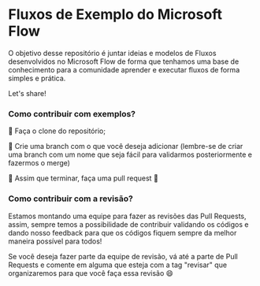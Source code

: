 # Fluxos de Exemplo do Microsoft Flow

O objetivo desse repositório é juntar ideias e modelos de Fluxos desenvolvidos no Microsoft Flow de forma que tenhamos uma base de conhecimento para a comunidade aprender e executar fluxos de forma simples e prática.

Let's share!

### Como contribuir com exemplos?


🔲  Faça o clone do repositório;

🔲  Crie uma branch com o que você deseja adicionar (lembre-se de criar uma branch com um nome que seja fácil para validarmos posteriormente e fazermos o merge)

🔲  Assim que terminar, faça uma pull request 💪

### Como contribuir com a revisão?

Estamos montando uma equipe para fazer as revisões das Pull Requests, assim, sempre temos a possibilidade de contribuir validando os códigos e dando nosso feedback para que os códigos fiquem sempre da melhor maneira possível para todos!

Se você deseja fazer parte da equipe de revisão, vá até a parte de Pull Requests e comente em alguma que esteja com a tag "revisar" que organizaremos para que você faça essa revisão 😄


